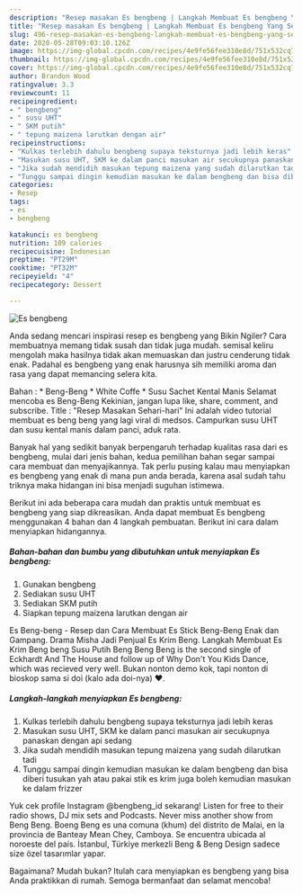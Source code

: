 ```yaml
---
description: "Resep masakan Es bengbeng | Langkah Membuat Es bengbeng Yang Sedap"
title: "Resep masakan Es bengbeng | Langkah Membuat Es bengbeng Yang Sedap"
slug: 496-resep-masakan-es-bengbeng-langkah-membuat-es-bengbeng-yang-sedap
date: 2020-05-28T09:03:10.126Z
image: https://img-global.cpcdn.com/recipes/4e9fe56fee310e8d/751x532cq70/es-bengbeng-foto-resep-utama.jpg
thumbnail: https://img-global.cpcdn.com/recipes/4e9fe56fee310e8d/751x532cq70/es-bengbeng-foto-resep-utama.jpg
cover: https://img-global.cpcdn.com/recipes/4e9fe56fee310e8d/751x532cq70/es-bengbeng-foto-resep-utama.jpg
author: Brandon Wood
ratingvalue: 3.3
reviewcount: 11
recipeingredient:
- " bengbeng"
- " susu UHT"
- " SKM putih"
- " tepung maizena larutkan dengan air"
recipeinstructions:
- "Kulkas terlebih dahulu bengbeng supaya teksturnya jadi lebih keras"
- "Masukan susu UHT, SKM ke dalam panci masukan air secukupnya panaskan dengan api sedang"
- "Jika sudah mendidih masukan tepung maizena yang sudah dilarutkan tadi"
- "Tunggu sampai dingin kemudian masukan ke dalam bengbeng dan bisa diberi tusukan yah atau pakai stik es krim juga boleh kemudian masukan ke dalam frizzer"
categories:
- Resep
tags:
- es
- bengbeng

katakunci: es bengbeng 
nutrition: 109 calories
recipecuisine: Indonesian
preptime: "PT29M"
cooktime: "PT32M"
recipeyield: "4"
recipecategory: Dessert

---
```



![Es bengbeng](https://img-global.cpcdn.com/recipes/4e9fe56fee310e8d/751x532cq70/es-bengbeng-foto-resep-utama.jpg)

Anda sedang mencari inspirasi resep es bengbeng yang Bikin Ngiler? Cara membuatnya memang tidak susah dan tidak juga mudah. semisal keliru mengolah maka hasilnya tidak akan memuaskan dan justru cenderung tidak enak. Padahal es bengbeng yang enak harusnya sih memiliki aroma dan rasa yang dapat memancing selera kita.

Bahan : * Beng-Beng * White Coffe * Susu Sachet Kental Manis Selamat mencoba es Beng-Beng Kekinian, jangan lupa like, share, comment, and subscribe. Title : &#34;Resep Masakan Sehari-hari&#34; Ini adalah video tutorial membuat es beng beng yang lagi viral di medsos. Campurkan susu UHT dan susu kental manis dalam panci, aduk rata.

Banyak hal yang sedikit banyak berpengaruh terhadap kualitas rasa dari es bengbeng, mulai dari jenis bahan, kedua pemilihan bahan segar sampai cara membuat dan menyajikannya. Tak perlu pusing kalau mau menyiapkan es bengbeng yang enak di mana pun anda berada, karena asal sudah tahu triknya maka hidangan ini bisa menjadi suguhan istimewa.


Berikut ini ada beberapa cara mudah dan praktis untuk membuat es bengbeng yang siap dikreasikan. Anda dapat membuat Es bengbeng menggunakan 4 bahan dan 4 langkah pembuatan. Berikut ini cara dalam menyiapkan hidangannya.

<!--inarticleads1-->

##### Bahan-bahan dan bumbu yang dibutuhkan untuk menyiapkan Es bengbeng:

1. Gunakan  bengbeng
1. Sediakan  susu UHT
1. Sediakan  SKM putih
1. Siapkan  tepung maizena larutkan dengan air


Es Beng-beng - Resep dan Cara Membuat Es Stick Beng-Beng Enak dan Gampang. Drama Misha Jadi Penjual Es Krim Beng. Langkah Membuat Es Krim Beng beng Susu Putih  Beng Beng Beng is the second single of Eckhardt And The House and follow up of Why Don&#39;t You Kids Dance, which was recieved very well. Bukan nonton demo kok, tapi nonton di bioskop sama si doi (kalo ada doi-nya) ❤. 

<!--inarticleads2-->

##### Langkah-langkah menyiapkan Es bengbeng:

1. Kulkas terlebih dahulu bengbeng supaya teksturnya jadi lebih keras
1. Masukan susu UHT, SKM ke dalam panci masukan air secukupnya panaskan dengan api sedang
1. Jika sudah mendidih masukan tepung maizena yang sudah dilarutkan tadi
1. Tunggu sampai dingin kemudian masukan ke dalam bengbeng dan bisa diberi tusukan yah atau pakai stik es krim juga boleh kemudian masukan ke dalam frizzer


Yuk cek profile Instagram @bengbeng_id sekarang! Listen for free to their radio shows, DJ mix sets and Podcasts. Never miss another show from Beng Beng. Boeng Beng es una comuna (khum) del distrito de Malai, en la provincia de Banteay Mean Chey, Camboya. Se encuentra ubicada al noroeste del país. İstanbul, Türkiye merkezli Beng &amp; Beng Design sadece size özel tasarımlar yapar. 

Bagaimana? Mudah bukan? Itulah cara menyiapkan es bengbeng yang bisa Anda praktikkan di rumah. Semoga bermanfaat dan selamat mencoba!
